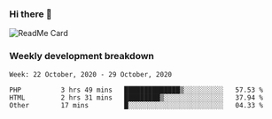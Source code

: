 ### Hi there 👋

<!--
**itzcy/itzcy** is a ✨ _special_ ✨ repository because its `README.md` (this file) appears on your GitHub profile.

Here are some ideas to get you started:

- 🔭 I’m currently working on ...
- 🌱 I’m currently learning ...
- 👯 I’m looking to collaborate on ...
- 🤔 I’m looking for help with ...
- 💬 Ask me about ...
- 📫 How to reach me: ...
- 😄 Pronouns: ...
- ⚡ Fun fact: ...
-->
![ReadMe Card](https://github-readme-stats.vercel.app/api?username=itzcy&show_icons=true&title_color=2d3198&icon_color=797cb8&text_color=24292e&bg_color=f6f8fa)

### Weekly development breakdown
<!--START_SECTION:waka-->
```text
Week: 22 October, 2020 - 29 October, 2020

PHP          3 hrs 49 mins   ██████████████▒░░░░░░░░░░   57.53 % 
HTML         2 hrs 31 mins   █████████▒░░░░░░░░░░░░░░░   37.94 % 
Other        17 mins         █░░░░░░░░░░░░░░░░░░░░░░░░   04.33 % 
```
<!--END_SECTION:waka-->

